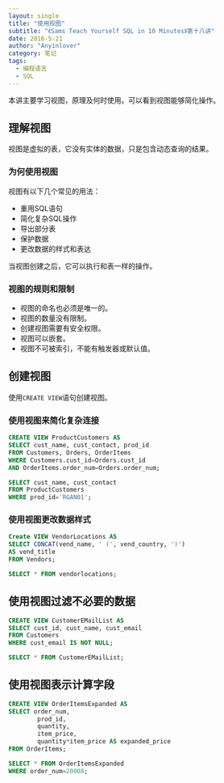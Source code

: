 ```yaml
---
layout: single
title: "使用视图"
subtitle: "《Sams Teach Yourself SQL in 10 Minutes》第十八讲"
date: 2016-5-21
author: "Anyinlover"
category: 笔记
tags:
  - 编程语言
  - SQL
---
```


本讲主要学习视图，原理及何时使用。可以看到视图能够简化操作。

## 理解视图

视图是虚拟的表，它没有实体的数据，只是包含动态查询的结果。

### 为何使用视图

视图有以下几个常见的用法：

* 重用SQL语句
* 简化复杂SQL操作
* 导出部分表
* 保护数据
* 更改数据的样式和表达

当视图创建之后，它可以执行和表一样的操作。

### 视图的规则和限制

* 视图的命名也必须是唯一的。
* 视图的数量没有限制。
* 创建视图需要有安全权限。
* 视图可以嵌套。
* 视图不可被索引，不能有触发器或默认值。

## 创建视图

使用`CREATE VIEW`语句创建视图。

### 使用视图来简化复杂连接

~~~sql
CREATE VIEW ProductCustomers AS
SELECT cust_name, cust_contact, prod_id
FROM Customers, Orders, OrderItems
WHERE Customers.cust_id=Orders.cust_id
AND OrderItems.order_num=Orders.order_num;

SELECT cust_name, cust_contact
FROM ProductCustomers
WHERE prod_id='RGAN01';
~~~

### 使用视图更改数据样式

~~~sql
Create VIEW VendorLocations AS
SELECT CONCAT(vend_name, ' (', vend_country, ')')
AS vend_title
FROM Vendors;

SELECT * FROM vendorlocations;
~~~

## 使用视图过滤不必要的数据

~~~sql
CREATE VIEW CustomerEMailList AS
SELECT cust_id, cust_name, cust_email
FROM Customers
WHERE cust_email IS NOT NULL;

SELECT * FROM CustomerEMailList;
~~~

## 使用视图表示计算字段

~~~sql
CREATE VIEW OrderItemsExpanded AS
SELECT order_num,
		prod_id,
        quantity,
        item_price,
        quantity*item_price AS expanded_price
FROM OrderItems;

SELECT * FROM OrderItemsExpanded
WHERE order_num=20008;
~~~